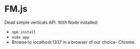 # FM.js

Dead simple verticals API. With Node installed:

* `npm install`
* `node app`
* Browse to localhost:1337 in a browser of our choice- Chrome.
